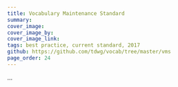 ```yaml
---
title: Vocabulary Maintenance Standard
summary: 
cover_image: 
cover_image_by: 
cover_image_link: 
tags: best practice, current standard, 2017
github: https://github.com/tdwg/vocab/tree/master/vms
page_order: 24
---
```


...
